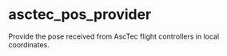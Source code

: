 # asctec_pos_provider

Provide the pose received from AscTec flight controllers in local coordinates.
